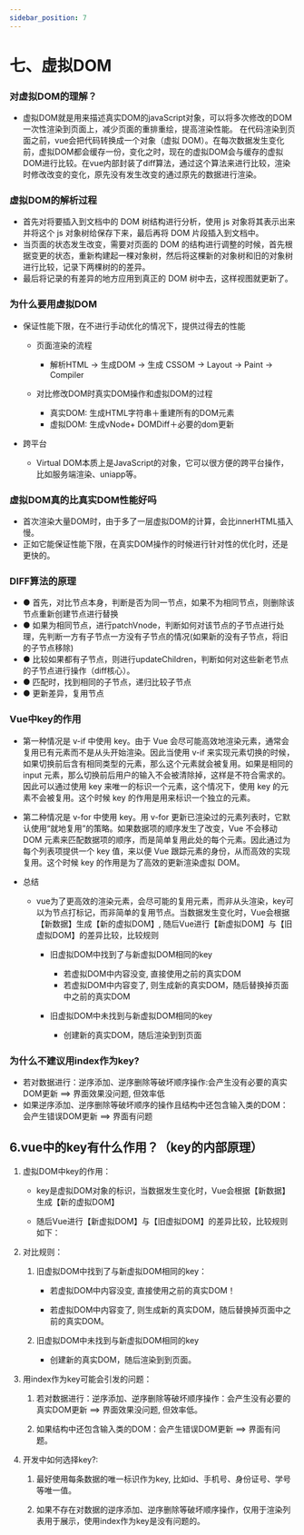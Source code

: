 ```yaml
---
sidebar_position: 7
---
```


# 七、虚拟DOM

### 对虚拟DOM的理解？

- 虚拟DOM就是用来描述真实DOM的javaScript对象，可以将多次修改的DOM一次性渲染到页面上，减少页面的重排重绘，提高渲染性能。 在代码渲染到页面之前，vue会把代码转换成一个对象（虚拟
  DOM）。在每次数据发生变化前，虚拟DOM都会缓存一份，变化之时，现在的虚拟DOM会与缓存的虚拟DOM进行比较。在vue内部封装了diff算法，通过这个算法来进行比较，渲染时修改改变的变化，原先没有发生改变的通过原先的数据进行渲染。

### 虚拟DOM的解析过程

-  首先对将要插入到文档中的 DOM 树结构进行分析，使用 js 对象将其表示出来并将这个 js 对象树给保存下来，最后再将 DOM 片段插入到文档中。
-  当页面的状态发生改变，需要对页面的 DOM 的结构进行调整的时候，首先根据变更的状态，重新构建起一棵对象树，然后将这棵新的对象树和旧的对象树进行比较，记录下两棵树的的差异。
-  最后将记录的有差异的地方应用到真正的 DOM 树中去，这样视图就更新了。

### **为什么要用虚拟DOM**

- 保证性能下限，在不进行手动优化的情况下，提供过得去的性能

    - 页面渲染的流程

        - 解析HTML -> 生成DOM -> 生成 CSSOM -> Layout -> Paint -> Compiler

    - 对比修改DOM时真实DOM操作和虚拟DOM的过程

        - 真实DOM∶ 生成HTML字符串＋重建所有的DOM元素
        - 虚拟DOM∶ 生成vNode+ DOMDiff＋必要的dom更新

- 跨平台

    - Virtual DOM本质上是JavaScript的对象，它可以很方便的跨平台操作，比如服务端渲染、uniapp等。

### **虚拟DOM真的比真实DOM性能好吗**

- 首次渲染大量DOM时，由于多了一层虚拟DOM的计算，会比innerHTML插入慢。
- 正如它能保证性能下限，在真实DOM操作的时候进行针对性的优化时，还是更快的。

### **DIFF算法的原理**

- ● 首先，对比节点本身，判断是否为同一节点，如果不为相同节点，则删除该节点重新创建节点进行替换
- ● 如果为相同节点，进行patchVnode，判断如何对该节点的子节点进行处理，先判断一方有子节点一方没有子节点的情况(如果新的没有子节点，将旧的子节点移除)
- ● 比较如果都有子节点，则进行updateChildren，判断如何对这些新老节点的子节点进行操作（diff核心）。
- ● 匹配时，找到相同的子节点，递归比较子节点
- ● 更新差异，复用节点

### **Vue中key的作用**

- 第一种情况是 v-if 中使用 key。由于 Vue 会尽可能高效地渲染元素，通常会复用已有元素而不是从头开始渲染。因此当使用 v-if 来实现元素切换的时候，如果切换前后含有相同类型的元素，那么这个元素就会被复用。如果是相同的
  input 元素，那么切换前后用户的输入不会被清除掉，这样是不符合需求的。因此可以通过使用 key 来唯一的标识一个元素，这个情况下，使用 key 的元素不会被复用。这个时候 key 的作用是用来标识一个独立的元素。
- 第二种情况是 v-for 中使用 key。用 v-for 更新已渲染过的元素列表时，它默认使用“就地复用”的策略。如果数据项的顺序发生了改变，Vue 不会移动 DOM
  元素来匹配数据项的顺序，而是简单复用此处的每个元素。因此通过为每个列表项提供一个 key 值，来以便 Vue 跟踪元素的身份，从而高效的实现复用。这个时候 key 的作用是为了高效的更新渲染虚拟 DOM。
- 总结

    - vue为了更高效的渲染元素，会尽可能的复用元素，而非从头渲染，key可以为节点打标记，而非简单的复用节点。当数据发生变化时，Vue会根据【新数据】生成【新的虚拟DOM】,
      随后Vue进行【新虚拟DOM】与【旧虚拟DOM】的差异比较，比较规则

        - 旧虚拟DOM中找到了与新虚拟DOM相同的key

            - 若虚拟DOM中内容没变, 直接使用之前的真实DOM
            - 若虚拟DOM中内容变了, 则生成新的真实DOM，随后替换掉页面中之前的真实DOM

        - 旧虚拟DOM中未找到与新虚拟DOM相同的key

            - 创建新的真实DOM，随后渲染到到页面

### **为什么不建议用index作为key?**

- 若对数据进行：逆序添加、逆序删除等破坏顺序操作:会产生没有必要的真实DOM更新 ==> 界面效果没问题, 但效率低
- 如果逆序添加、逆序删除等破坏顺序的操作且结构中还包含输入类的DOM：会产生错误DOM更新 ==> 界面有问题

## 6.vue中的key有什么作用？（key的内部原理）

1. 虚拟DOM中key的作用：

    - key是虚拟DOM对象的标识，当数据发生变化时，Vue会根据【新数据】生成【新的虚拟DOM】

    - 随后Vue进行【新虚拟DOM】与【旧虚拟DOM】的差异比较，比较规则如下：

2. 对比规则：

    1. 旧虚拟DOM中找到了与新虚拟DOM相同的key：

        - 若虚拟DOM中内容没变, 直接使用之前的真实DOM！

        - 若虚拟DOM中内容变了, 则生成新的真实DOM，随后替换掉页面中之前的真实DOM。

    2. 旧虚拟DOM中未找到与新虚拟DOM相同的key

        - 创建新的真实DOM，随后渲染到到页面。

3. 用index作为key可能会引发的问题：

    1. 若对数据进行：逆序添加、逆序删除等破坏顺序操作：会产生没有必要的真实DOM更新 ==> 界面效果没问题, 但效率低。

    2. 如果结构中还包含输入类的DOM：会产生错误DOM更新 ==> 界面有问题。

4. 开发中如何选择key?:

    1. 最好使用每条数据的唯一标识作为key, 比如id、手机号、身份证号、学号等唯一值。

    2. 如果不存在对数据的逆序添加、逆序删除等破坏顺序操作，仅用于渲染列表用于展示，使用index作为key是没有问题的。
